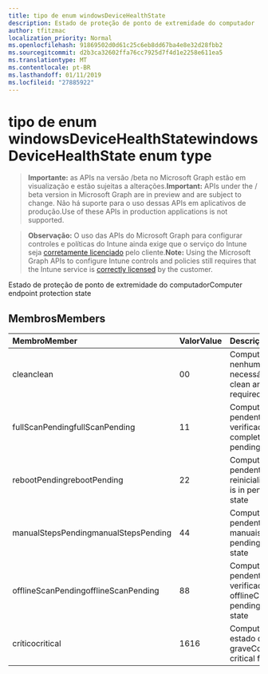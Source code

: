 ```yaml
---
title: tipo de enum windowsDeviceHealthState
description: Estado de proteção de ponto de extremidade do computador
author: tfitzmac
localization_priority: Normal
ms.openlocfilehash: 91869502d0d61c25c6eb8dd67ba4e8e32d28fbb2
ms.sourcegitcommit: d2b3ca32602ffa76cc7925d7f4d1e2258e611ea5
ms.translationtype: MT
ms.contentlocale: pt-BR
ms.lasthandoff: 01/11/2019
ms.locfileid: "27885922"
---
```

# <a name="windowsdevicehealthstate-enum-type"></a><span data-ttu-id="716d8-103">tipo de enum windowsDeviceHealthState</span><span class="sxs-lookup"><span data-stu-id="716d8-103">windowsDeviceHealthState enum type</span></span>

> <span data-ttu-id="716d8-104">**Importante:** as APIs na versão /beta no Microsoft Graph estão em visualização e estão sujeitas a alterações.</span><span class="sxs-lookup"><span data-stu-id="716d8-104">**Important:** APIs under the / beta version in Microsoft Graph are in preview and are subject to change.</span></span> <span data-ttu-id="716d8-105">Não há suporte para o uso dessas APIs em aplicativos de produção.</span><span class="sxs-lookup"><span data-stu-id="716d8-105">Use of these APIs in production applications is not supported.</span></span>

> <span data-ttu-id="716d8-106">**Observação:** O uso das APIs do Microsoft Graph para configurar controles e políticas do Intune ainda exige que o serviço do Intune seja [corretamente licenciado](https://go.microsoft.com/fwlink/?linkid=839381) pelo cliente.</span><span class="sxs-lookup"><span data-stu-id="716d8-106">**Note:** Using the Microsoft Graph APIs to configure Intune controls and policies still requires that the Intune service is [correctly licensed](https://go.microsoft.com/fwlink/?linkid=839381) by the customer.</span></span>

<span data-ttu-id="716d8-107">Estado de proteção de ponto de extremidade do computador</span><span class="sxs-lookup"><span data-stu-id="716d8-107">Computer endpoint protection state</span></span>
## <a name="members"></a><span data-ttu-id="716d8-108">Membros</span><span class="sxs-lookup"><span data-stu-id="716d8-108">Members</span></span>
|<span data-ttu-id="716d8-109">Membro</span><span class="sxs-lookup"><span data-stu-id="716d8-109">Member</span></span>|<span data-ttu-id="716d8-110">Valor</span><span class="sxs-lookup"><span data-stu-id="716d8-110">Value</span></span>|<span data-ttu-id="716d8-111">Descrição</span><span class="sxs-lookup"><span data-stu-id="716d8-111">Description</span></span>|
|:---|:---|:---|
|<span data-ttu-id="716d8-112">clean</span><span class="sxs-lookup"><span data-stu-id="716d8-112">clean</span></span>|<span data-ttu-id="716d8-113">0</span><span class="sxs-lookup"><span data-stu-id="716d8-113">0</span></span>|<span data-ttu-id="716d8-114">Computador é limpa e nenhuma ação é necessária</span><span class="sxs-lookup"><span data-stu-id="716d8-114">Computer is clean and no action is required</span></span>|
|<span data-ttu-id="716d8-115">fullScanPending</span><span class="sxs-lookup"><span data-stu-id="716d8-115">fullScanPending</span></span>|<span data-ttu-id="716d8-116">1</span><span class="sxs-lookup"><span data-stu-id="716d8-116">1</span></span>|<span data-ttu-id="716d8-117">Computador está pendente estado de verificação completa</span><span class="sxs-lookup"><span data-stu-id="716d8-117">Computer is in pending full scan state</span></span>|
|<span data-ttu-id="716d8-118">rebootPending</span><span class="sxs-lookup"><span data-stu-id="716d8-118">rebootPending</span></span>|<span data-ttu-id="716d8-119">2</span><span class="sxs-lookup"><span data-stu-id="716d8-119">2</span></span>|<span data-ttu-id="716d8-120">Computador está pendente estado de reinicialização</span><span class="sxs-lookup"><span data-stu-id="716d8-120">Computer is in pending reboot state</span></span>|
|<span data-ttu-id="716d8-121">manualStepsPending</span><span class="sxs-lookup"><span data-stu-id="716d8-121">manualStepsPending</span></span>|<span data-ttu-id="716d8-122">4</span><span class="sxs-lookup"><span data-stu-id="716d8-122">4</span></span>|<span data-ttu-id="716d8-123">Computador está pendente estado etapas manuais</span><span class="sxs-lookup"><span data-stu-id="716d8-123">Computer is in pending manual steps state</span></span>|
|<span data-ttu-id="716d8-124">offlineScanPending</span><span class="sxs-lookup"><span data-stu-id="716d8-124">offlineScanPending</span></span>|<span data-ttu-id="716d8-125">8</span><span class="sxs-lookup"><span data-stu-id="716d8-125">8</span></span>|<span data-ttu-id="716d8-126">Computador está pendente estado de verificação offline</span><span class="sxs-lookup"><span data-stu-id="716d8-126">Computer is in pending offline scan state</span></span>|
|<span data-ttu-id="716d8-127">crítico</span><span class="sxs-lookup"><span data-stu-id="716d8-127">critical</span></span>|<span data-ttu-id="716d8-128">16</span><span class="sxs-lookup"><span data-stu-id="716d8-128">16</span></span>|<span data-ttu-id="716d8-129">Computador estiver em estado de falha grave</span><span class="sxs-lookup"><span data-stu-id="716d8-129">Computer is in critical failure state</span></span>|





